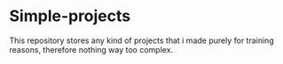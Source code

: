 # Simple-projects
This repository stores any kind of projects that i made purely for training reasons, therefore nothing way too complex.
